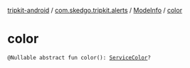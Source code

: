 [tripkit-android](../../index.md) / [com.skedgo.tripkit.alerts](../index.md) / [ModeInfo](index.md) / [color](./color.md)

# color

`@Nullable abstract fun color(): `[`ServiceColor`](../../com.skedgo.tripkit.routing/-service-color/index.md)`?`